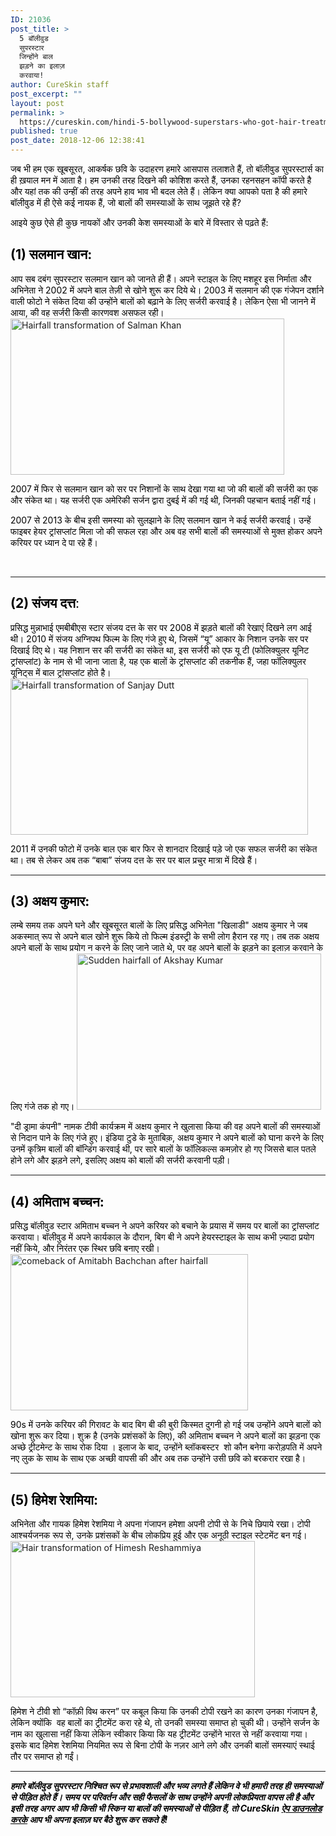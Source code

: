 ```yaml
---
ID: 21036
post_title: >
  5 बॉलीवुड
  सुपरस्टार
  जिन्होंने बाल
  झड़ने का इलाज़
  करवाया!
author: CureSkin staff
post_excerpt: ""
layout: post
permalink: >
  https://cureskin.com/hindi-5-bollywood-superstars-who-got-hair-treatment/
published: true
post_date: 2018-12-06 12:38:41
---
```

<span style="font-weight: 400; color: #000000;">जब भी हम एक खूबसूरत, आकर्षक छवि के उदाहरण हमारे आसपास तलाशते हैं, तो बॉलीवुड सुपरस्टार्स का ही ख़याल मन में आता है। हम उनकी तरह दिखने की कोशिश करते हैं, उनका रहनसहन कॉपी करते है और यहां तक की उन्हीं की तरह अपने हाव भाव भी बदल लेते हैं। लेकिन क्या आपको पता है की हमारे बॉलीवुड में ही ऐसे कई नायक हैं, जो बालों की समस्याओं के साथ जूझते रहे हैं?</span>

<span style="font-weight: 400; color: #000000;">आइये कुछ ऐसे ही कुछ नायकों और उनकी केश समस्याओं के बारे में विस्तार से पढ़ते हैं:</span>
<h2><span style="color: #000000;"><b>(1) सलमान खान:</b></span></h2>
<span style="font-weight: 400; color: #000000;">आप सब दबंग सुपरस्टार सलमान खान को जानते ही हैं। अपने स्टाइल के लिए मशहूर इस निर्माता और अभिनेता ने 2002 में अपने बाल तेज़ी से खोने शुरू कर दिये थे। 2003 में सलमान की एक गंजेपन दर्शाने वाली फोटो ने संकेत दिया की उन्होंने बालों को बढ़ाने के लिए सर्जरी करवाई है। लेकिन ऐसा भी जानने में आया, की वह सर्जरी किसी कारणवश असफल रही।</span>

<img class="aligncenter wp-image-21038" src="https://cureskin.com/wp-content/uploads/2018/12/salman-khan-article.jpg" alt="Hairfall transformation of Salman Khan" width="438" height="250" />

<span style="font-weight: 400; color: #000000;">2007 में फिर से सलमान खान को सर पर निशानों के साथ देखा गया था जो की बालों की सर्जरी का एक और संकेत था। यह सर्जरी एक अमेरिकी सर्जन द्वारा दुबई में की गई थी, जिनकी पहचान बताई नहीं गई।</span>

<span style="font-weight: 400; color: #000000;">2007 से 2013 के बीच इसी समस्या को सुलझाने के लिए सलमान खान ने कई सर्जरी करवाई। उन्हें फाइबर हेयर ट्रांसप्लांट मिला जो की सफल रहा और अब वह सभी बालों की समस्याओं से मुक्त होकर अपने करियर पर ध्यान दे पा रहे हैं।</span>

&nbsp;

<hr />

<h2><span style="color: #000000;"><b>(2) संजय दत्त</b><span style="font-weight: 400;">: </span></span></h2>
<span style="font-weight: 400; color: #000000;">प्रसिद्ध मुन्नाभाई एमबीबीएस स्टार संजय दत्त के सर पर 2008 में झड़ते बालों की रेखाएं दिखने लग आई थी। 2010 में संजय अग्निपथ फिल्म के लिए गंजे हुए थे, जिसमें “यू” आकार के निशान उनके सर पर दिखाई दिए थे। यह निशान सर की सर्जरी का संकेत था, इस सर्जरी को एफ यू टी (फोलिक्युलर यूनिट ट्रांसप्लांट) के नाम से भी जाना जाता है, यह एक बालों के ट्रांसप्लांट की तकनीक हैं, जहा फॉलिक्युलर यूनिट्स में बाल ट्रांसप्लांट होते है।</span>

<img class="aligncenter wp-image-21039" src="https://cureskin.com/wp-content/uploads/2018/12/sanjay-dutt.png" alt="Hairfall transformation of Sanjay Dutt" width="476" height="250" />

<span style="font-weight: 400; color: #000000;">2011 में उनकी फोटो में उनके बाल एक बार फिर से शानदार दिखाई पड़े जो एक सफल सर्जरी का संकेत था। तब से लेकर अब तक “बाबा” संजय दत्त के सर पर बाल प्रचुर मात्रा में दिखे हैं।</span>

<hr />

<h2><span style="color: #000000;"><b>(3) अक्षय कुमार: </b></span></h2>
<span style="color: #000000;">लम्बे समय तक अपने घने और खूबसूरत बालों के लिए प्रसिद्ध अभिनेता "खिलाडी" अक्षय कुमार ने जब अकस्मात् रूप से अपने बाल खोने शुरू किये तो फिल्म इंडस्ट्री के सभी लोग हैरान रह गए। तब तक अक्षय अपने बालों के साथ प्रयोग न करने के लिए जाने जाते थे, पर वह अपने बालों के झड़ने का इलाज़ करवाने के लिए गंजे तक हो गए।</span>

<img class="aligncenter wp-image-21041" src="https://cureskin.com/wp-content/uploads/2018/12/Akshay-kumar.jpg" alt="Sudden hairfall of Akshay Kumar" width="391" height="250" />

<span style="color: #000000;">"दी ड्रामा कंपनी" नामक टीवी कार्यक्रम में अक्षय कुमार ने खुलासा किया की वह अपने बालों की समस्याओं से निदान पाने के लिए गंजे हुए। इंडिया टुडे के मुताबिक़, अक्षय कुमार ने अपने बालों को घाना करने के लिए उनमें कृत्रिम बालों की बॉन्डिंग करवाई थी, पर सारे बालों के फॉलिकल्स कमज़ोर हो गए जिससे बाल पतले होने लगे और झड़ने लगे, इसलिए अक्षय को बालों की सर्जरी करवानी पड़ी।</span>

<hr />

<h2><span style="color: #000000;"><b>(4) अमिताभ बच्चन:</b></span></h2>
<span style="font-weight: 400; color: #000000;">प्रसिद्ध बॉलीवुड स्टार अमिताभ बच्चन ने अपने करियर को बचाने के प्रयास में समय पर बालों का ट्रांसप्लांट करवाया। बॉलीवुड में अपने कार्यकाल के दौरान, बिग बी ने अपने हेयरस्टाइल के साथ कभी ज़्यादा प्रयोग नहीं किये, और निरंतर एक स्थिर छवि बनाए रखी।</span>

<img class="aligncenter wp-image-21040" src="https://cureskin.com/wp-content/uploads/2018/12/Amitabh.jpg" alt="comeback of Amitabh Bachchan after hairfall" width="380" height="250" />

<span style="font-weight: 400; color: #000000;">90s में उनके करियर की गिरावट के बाद बिग बी की बुरी किस्मत दुगनी हो गई जब उन्होंने अपने बालों को खोना शुरू कर दिया। शुक्र है (उनके प्रशंसकों के लिए), की अमिताभ बच्चन ने अपने बालों का झड़ना एक अच्छे ट्रीटमेन्ट के साथ रोक दिया । इलाज के बाद, उन्होंने ब्लॉकबस्टर  शो कौन बनेगा करोड़पति में अपने नए लुक के साथ के साथ एक अच्छी वापसी की और अब तक उन्होंने उसी छवि को बरकरार रखा है।</span>

<hr />

<h2><span style="color: #000000;"><b>(5) हिमेश रेशमिया: </b></span></h2>
<span style="font-weight: 400; color: #000000;">अभिनेता और गायक हिमेश रेशमिया ने अपना गंजापन हमेशा अपनी टोपी से के निचे छिपाये रखा। टोपी आश्चर्यजनक रूप से, उनके प्रशंसकों के बीच लोकप्रिय हुई और एक अनूठी स्टाइल स्टेटमेंट बन गई।</span>

<img class="aligncenter wp-image-21042" src="https://cureskin.com/wp-content/uploads/2018/12/Himesh-Reshammiya.jpg" alt="Hair transformation of Himesh Reshammiya" width="391" height="250" />

<span style="font-weight: 400; color: #000000;">हिमेश ने टीवी शो “कॉफ़ी विथ करन” पर कबूल किया कि उनकी टोपी रखने का कारण उनका गंजापन है, लेकिन क्योंकि  वह बालों का ट्रीटमेंट करा रहे थे, तो उनकी समस्या समाप्त हो चुकी थी। उन्होंने सर्जन के नाम का खुलासा नहीं किया लेकिन स्वीकार किया कि यह ट्रीटमेंट उन्होंने भारत से नहीं करवाया गया। इसके बाद हिमेश रेशमिया नियमित रूप से बिना टोपी के नज़र आने लगे और उनकी बालों समस्याएं स्थाई तौर पर समाप्त हो गईं।</span>

<hr />

<em><strong><span style="color: #000000;">हमारे बॉलीवुड सुपरस्टार निश्चित रूप से प्रभावशाली और भव्य लगते हैं लेकिन वे भी हमारी तरह ही समस्याओं से पीड़ित होते हैं। समय पर परिवर्तन और सही फैसलों के साथ उन्होंने अपनी लोकप्रियता वापस ली है और इसी तरह अगर आप भी किसी भी स्किन या बालों की समस्याओं से पीड़ित हैं, तो CureSkin <a style="color: #000000;" href="https://play.google.com/store/apps/details?id=com.heallo.skinexpert&amp;_branch_match_id=592663501468474900">ऐप डाउनलोड करके</a> आप भी अपना इलाज़ घर बैठे शुरू कर सकते हैं!</span> </strong></em>